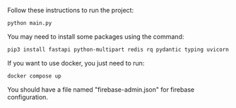 Follow these instructions to run the project:
```bash
python main.py
```

You may need to install some packages using the command:
```bash
pip3 install fastapi python-multipart redis rq pydantic typing uvicorn requests pytest httpx firebase-admin
```

If you want to use docker, you just need to run:
```bash
docker compose up
```

You should have a file named "firebase-admin.json" for firebase configuration.
